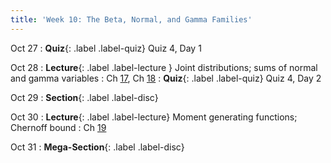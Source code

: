 ```yaml
---
title: 'Week 10: The Beta, Normal, and Gamma Families'
---
```


Oct 27
: **Quiz**{: .label .label-quiz} Quiz 4, Day 1

Oct 28
: **Lecture**{: .label .label-lecture } Joint distributions; sums of normal and gamma variables
    : Ch [17](http://prob140.org/textbook/content/Chapter_17/00_Joint_Densities.html), Ch [18](http://prob140.org/textbook/content/Chapter_18/00_The_Normal_and_Gamma_Families.html)
: **Quiz**{: .label .label-quiz} Quiz 4, Day 2

Oct 29
: **Section**{: .label .label-disc}

Oct 30
: **Lecture**{: .label .label-lecture} Moment generating functions; Chernoff bound
    : Ch [19](http://prob140.org/textbook/content/Chapter_19/00_Distributions_of_Sums.html)

Oct 31
: **Mega-Section**{: .label .label-disc}